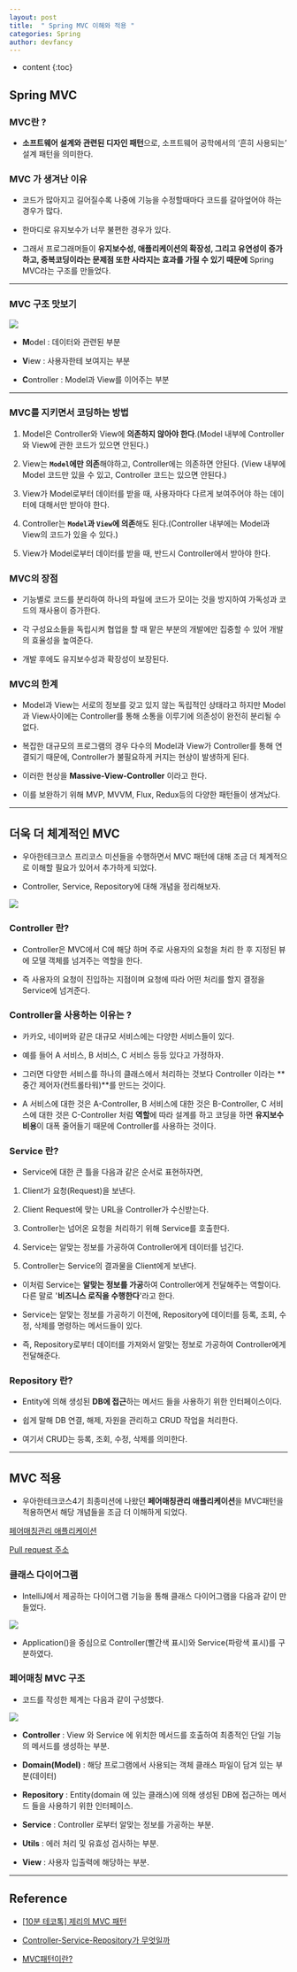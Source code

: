 ```yaml
---
layout: post
title:  " Spring MVC 이해와 적용 "
categories: Spring
author: devfancy
---
```

* content
{:toc}

## Spring MVC

### MVC란 ?

* **소프트웨어 설계와 관련된 디자인 패턴**으로, 소프트웨어 공학에서의 ‘흔히 사용되는’ 설계 패턴을 의미한다.

### MVC 가 생겨난 이유

* 코드가 많아지고 길어질수록 나중에 기능을 수정할때마다 코드를 갈아엎어야 하는 경우가 많다.

* 한마디로 유지보수가 너무 불편한 경우가 있다.

* 그래서 프로그래머들이 **유지보수성, 애플리케이션의 확장성, 그리고 유연성이 증가하고, 중복코딩이라는 문제점 또한 사라지는 효과를 가질 수 있기 때문에** Spring MVC라는 구조를 만들었다.

---

### MVC 구조 맛보기

![](/assets/img/spring/spring-mvc-concept_1.png)

* **M**odel : 데이터와 관련된 부분

* **V**iew : 사용자한테 보여지는 부분

* **C**ontroller : Model과 View를 이어주는 부분

---

### MVC를 지키면서 코딩하는 방법

1. Model은 Controller와 View에 **의존하지 않아야 한다**.(Model 내부에 Controller와 View에 관한 코드가 있으면 안된다.)

2. View는 **`Model`에만 의존**해야하고, Controller에는 의존하면 안된다. (View 내부에 Model 코드만 있을 수 있고, Controller 코드는 있으면 안된다.)

3. View가 Model로부터 데이터를 받을 때, 사용자마다 다르게 보여주어야 하는 데이터에 대해서만 받아야 한다.

4. Controller는 **`Model`과 `View`에 의존**해도 된다.(Controller 내부에는 Model과 View의 코드가 있을 수 있다.)

5. View가 Model로부터 데이터를 받을 때, 반드시 Controller에서 받아야 한다.


### MVC의 장점

* 기능별로 코드를 분리하여 하나의 파일에 코드가 모이는 것을 방지하여 가독성과 코드의 재사용이 증가한다.

* 각 구성요소들을 독립시켜 협업을 할 때 맡은 부분의 개발에만 집중할 수 있어 개발의 효율성을 높여준다. 

* 개발 후에도 유지보수성과 확장성이 보장된다.

### MVC의 한계

* Model과 View는 서로의 정보를 갖고 있지 않는 독립적인 상태라고 하지만 Model과 View사이에는 Controller를 통해 소통을 이루기에 의존성이 완전히 분리될 수 없다.

* 복잡한 대규모의 프로그램의 경우 다수의 Model과 View가 Controller를 통해 연결되기 때문에, Controller가 불필요하게 커지는 현상이 발생하게 된다.

* 이러한 현상을 **Massive-View-Controller** 이라고 한다.

* 이를 보완하기 위해 MVP, MVVM, Flux, Redux등의 다양한 패턴들이 생겨났다.

---

## 더욱 더 체계적인 MVC

* 우아한테크코스 프리코스 미션들을 수행하면서 MVC 패턴에 대해 조금 더 체계적으로 이해할 필요가 있어서 추가하게 되었다.

* Controller, Service, Repository에 대해 개념을 정리해보자.

![](/assets/img/spring/spring-mvc-concept_2.png)

### Controller 란?

* Controller은 MVC에서 C에 해당 하며 주로 사용자의 요청을 처리 한 후 지정된 뷰에 모델 객체를 넘겨주는 역할을 한다.

* 즉 사용자의 요청이 진입하는 지점이며 요청에 따라 어떤 처리를 할지 결정을 Service에 넘겨준다.

### Controller을 사용하는 이유는 ?

* 카카오, 네이버와 같은 대규모 서비스에는 다양한 서비스들이 있다.

* 예를 들어 A 서비스, B 서비스, C 서비스 등등 있다고 가정하자.

* 그러면 다양한 서비스를 하나의 클래스에서 처리하는 것보다 Controller 이라는 **중간 제어자(컨트롤타워)**를 만드는 것이다.

* A 서비스에 대한 것은 A-Controller, B 서비스에 대한 것은 B-Controller, C 서비스에 대한 것은 C-Controller 처럼 **역할**에 따라 설계를 하고 코딩을 하면 **유지보수 비용**이 대폭 줄어들기 때문에 Controller를 사용하는 것이다.

### Service 란?

* Service에 대한 큰 틀을 다음과 같은 순서로 표현하자면,

1. Client가 요청(Request)을 보낸다.

2. Client Request에 맞는 URL을 Controller가 수신받는다.

3. Controller는 넘어온 요청을 처리하기 위해 Service를 호출한다.

4. Service는 알맞는 정보를 가공하여 Controller에게 데이터를 넘긴다.

5. Controller는 Service의 결과물을 Client에게 보낸다.

* 이처럼 Service는 **알맞는 정보를 가공**하여 Controller에게 전달해주는 역할이다. 다른 말로 '**비즈니스 로직을 수행한다**'라고 한다.

* Service는 알맞는 정보를 가공하기 이전에, Repository에 데이터를 등록, 조회, 수정, 삭제를 명령하는 메서드들이 있다.

* 즉, Repository로부터 데이터를 가져와서 알맞는 정보로 가공하여 Controller에게 전달해준다.

### Repository 란?

* Entity에 의해 생성된 **DB에 접근**하는 메서드 들을 사용하기 위한 인터페이스이다.

* 쉽게 말해 DB 연결, 해제, 자원을 관리하고 CRUD 작업을 처리한다.

* 여기서 CRUD는 등록, 조회, 수정, 삭제를 의미한다.

---

## MVC 적용

* 우아한테크코스4기 최종미션에 나왔던 **페어매칭관리 애플리케이션**을 MVC패턴을 적용하면서 해당 개념들을 조금 더 이해하게 되었다.

[페어매칭관리 애플리케이션](https://github.com/woowacourse/java-pairmatching-precourse)

[Pull request 주소](https://github.com/fancy-log/java-pairmatching-precourse-review/pull/1)

### 클래스 다이어그램

* IntelliJ에서 제공하는 다이어그램 기능을 통해 클래스 다이어그램을 다음과 같이 만들었다.

![](/assets/img/spring/spring-mvc-concept_3.png)

* Application()을 중심으로 Controller(빨간색 표시)와 Service(파랑색 표시)를 구분하였다.


### 페어매칭 MVC 구조

* 코드를 작성한 체계는 다음과 같이 구성했다.

![](/assets/img/spring/spring-mvc-concept_4.png)

* **Controller** : View 와 Service 에 위치한 메서드를 호출하여 최종적인 단일 기능의 메서드를 생성하는 부분.

* **Domain(Model)** : 해당 프로그램에서 사용되는 객체 클래스 파일이 담겨 있는 부분(데이터)

* **Repository** : Entity(domain 에 있는 클래스)에 의해 생성된 DB에 접근하는 메서드 들을 사용하기 위한 인터페이스.

* **Service** : Controller 로부터 알맞는 정보를 가공하는 부분.

* **Utils** : 에러 처리 밎 유효성 검사하는 부분.

* **View** : 사용자 입출력에 해당하는 부분.

---

## Reference

* [[10분 테코톡] 제리의 MVC 패턴](https://www.youtube.com/watch?v=ogaXW6KPc8I&ab_channel=%EC%9A%B0%EC%95%84%ED%95%9CTech)

* [Controller-Service-Repository가 무엇일까](https://velog.io/@jybin96/Controller-Service-Repository-가-무엇일까)

* [MVC패턴이란?](https://seongwon.dev/ETC/20211207_MVC%ED%8C%A8%ED%84%B4%EC%9D%B4%EB%9E%80/)
